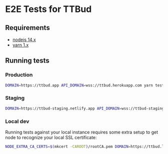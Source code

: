 # E2E Tests for TTBud

## Requirements
* [nodejs 14.x](https://nodejs.org/en/download/releases/)
* [yarn 1.x](https://classic.yarnpkg.com/en/docs/install)

## Running tests
### Production
```bash
DOMAIN=https://ttbud.app API_DOMAIN=wss://ttbud.herokuapp.com yarn test
```

### Staging
```bash
DOMAIN=https://ttbud-staging.netlify.app API_DOMAIN=wss://ttbud-staging.herokuapp.com yarn test
```

### Local dev
Running tests against your local instance requires some extra setup to get node to recognize your local SSL certificate:

```bash
NODE_EXTRA_CA_CERTS=$(mkcert -CAROOT)/rootCA.pem DOMAIN=https://ttbud.local:3000 API_DOMAIN=wss://ttbud.local:8443 yarn test
```